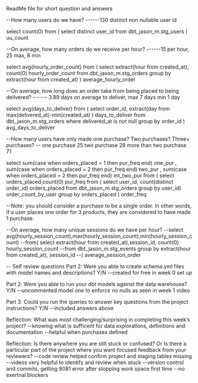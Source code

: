 ReadMe file for short question and answers


--How many users do we have? 
------130 distinct non nullable user id 

select count(0) 
from 
( 
select distinct user_id from dbt_jason_m.stg_users
) uu_count

--On average, how many orders do we receive per hour? 
------15 per hour, 25 max, 8 min

select avg(hourly_order_count) 
from 
( 
select extract(hour from created_at), count(0) hourly_order_count 
from dbt_jason_m.stg_orders 
group by extract(hour from created_at)
) average_hourly_order

--On average, how long does an order take from being placed to being delivered?
------ 3.89 days on average to deliver, max 7 days min 1 day

select avg(days_to_deliver) 
from 
( select order_id, extract(day from max(delivered_at)-min(created_at)
) days_to_deliver 
from dbt_jason_m.stg_orders 
where delivered_at is not null
group by order_id
) avg_days_to_deliver


--How many users have only made one purchase? Two purchases? Three+ purchases?
-- one purchase 25 two purchase 28 more than two purchase 71

select 
  sum(case when orders_placed = 1 then pur_freq end) one_pur
, sum(case when orders_placed = 2 then pur_freq end) two_pur
, sum(case when orders_placed > 2 then pur_freq end) mt_two_pur 
from (
select orders_placed,count(0) pur_freq 
from (
select user_id, count(distinct order_id) orders_placed
from dbt_jason_m.stg_orders 
group by user_id) order_count_by_user
group by orders_placed
) order_freq

--Note: you should consider a purchase to be a single order. In other words, if a user places one order for 3 products, they are considered to have made 1 purchase.

--On average, how many unique sessions do we have per hour?
--select avg(hourly_session_count),max(hourly_session_count),min(hourly_session_count) 
--from( select extract(hour from created_at),session_id, count(0) hourly_session_count 
--from dbt_jason_m.stg_events group by extract(hour from created_at), session_id
--) average_session_order

-- Self review questions
Part 2: Were you able to create schema.yml files with model names and descriptions? Y/N
    --created for free in week 0 set up

Part 2: Were you able to run your dbt models against the data warehouse? Y/N
    --uncommented model one to enforce no nulls as seen in week 1 video

Part 3: Could you run the queries to answer key questions from the project instructions? Y/N
    --included answers above

Reflection: What was most challenging/surprising in completing this week’s project?
    --knowing what is sufficent for data explorations, definitions and documentation
    --helpful when purchases defined

Reflection: Is there anywhere you are still stuck or confused? Or Is there a particular part of the project where you want focused feedback from your reviewers?
    --code review helped confirm project and staging tables missing
    --videos very helpful to identify and review when stuck
    --version control and commits, getting 8081 error after stopping work space first time
    --no exertnal blockers
